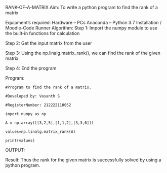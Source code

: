RANK-OF-A-MATRIX
Aim:
To write a python program to find the rank of a matrix

Equipment’s required:
Hardware – PCs
Anaconda – Python 3.7 Installation / Moodle-Code Runner
Algorithm:
Step 1:
Import the numpy module to use the built-in functions for calculation

Step 2:
Get the input matrix from the user

Step 3:
Using the np.linalg.matrix_rank(), we can find the rank of the given matrix.

Step 4:
End the program

Program:
```
#Program to find the rank of a matrix.

#Developed by: Vasanth S

#RegisterNumber: 212222110052

import numpy as np

A = np.array([[3,2,5],[1,1,2],[3,3,6]])

values=np.linalg.matrix_rank(A)

print(values)
```
OUTPUT:

Result:
Thus the rank for the given matrix is successfully solved by using a python program.

